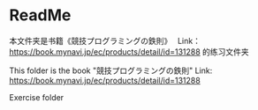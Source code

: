 # ReadMe

本文件夹是书籍《競技プログラミングの鉄則》　 Link：https://book.mynavi.jp/ec/products/detail/id=131288
的练习文件夹

This folder is the book "競技プログラミングの鉄則" Link: https://book.mynavi.jp/ec/products/detail/id=131288

Exercise folder
